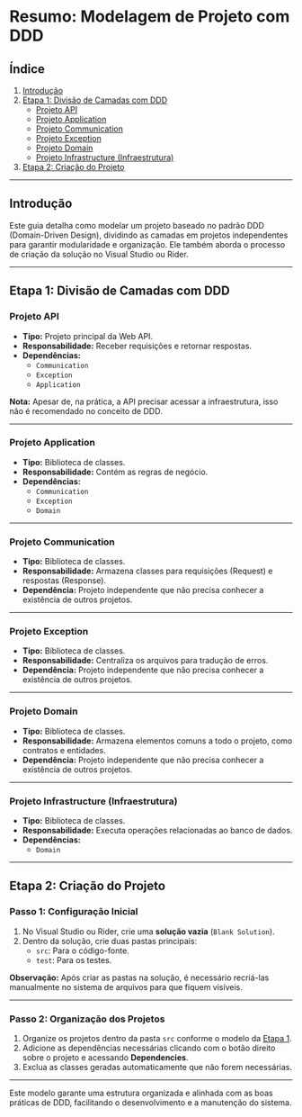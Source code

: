 # Resumo: Modelagem de Projeto com DDD

## Índice
1. [Introdução](#introdução)  
2. [Etapa 1: Divisão de Camadas com DDD](#etapa-1-divisão-de-camadas-com-ddd)  
   - [Projeto API](#projeto-api)  
   - [Projeto Application](#projeto-application)  
   - [Projeto Communication](#projeto-communication)  
   - [Projeto Exception](#projeto-exception)  
   - [Projeto Domain](#projeto-domain)  
   - [Projeto Infrastructure (Infraestrutura)](#projeto-infrastructure)  
3. [Etapa 2: Criação do Projeto](#etapa-2-criação-do-projeto)  

---

## Introdução

Este guia detalha como modelar um projeto baseado no padrão DDD (Domain-Driven Design), dividindo as camadas em projetos independentes para garantir modularidade e organização. Ele também aborda o processo de criação da solução no Visual Studio ou Rider.

---

## Etapa 1: Divisão de Camadas com DDD

### **Projeto API**
- **Tipo:** Projeto principal da Web API.  
- **Responsabilidade:** Receber requisições e retornar respostas.  
- **Dependências:**  
  - `Communication`
  - `Exception`
  - `Application`  

**Nota:** Apesar de, na prática, a API precisar acessar a infraestrutura, isso não é recomendado no conceito de DDD.

---

### **Projeto Application**
- **Tipo:** Biblioteca de classes.  
- **Responsabilidade:** Contém as regras de negócio.  
- **Dependências:**  
  - `Communication`
  - `Exception`
  - `Domain`

---

### **Projeto Communication**
- **Tipo:** Biblioteca de classes.  
- **Responsabilidade:** Armazena classes para requisições (Request) e respostas (Response).  
- **Dependência:** Projeto independente que não precisa conhecer a existência de outros projetos.

---

### **Projeto Exception**
- **Tipo:** Biblioteca de classes.  
- **Responsabilidade:** Centraliza os arquivos para tradução de erros.  
- **Dependência:** Projeto independente que não precisa conhecer a existência de outros projetos.

---

### **Projeto Domain**
- **Tipo:** Biblioteca de classes.  
- **Responsabilidade:** Armazena elementos comuns a todo o projeto, como contratos e entidades.  
- **Dependência:** Projeto independente que não precisa conhecer a existência de outros projetos.

---

### **Projeto Infrastructure (Infraestrutura)**
- **Tipo:** Biblioteca de classes.  
- **Responsabilidade:** Executa operações relacionadas ao banco de dados.  
- **Dependências:**  
  - `Domain`

---

## Etapa 2: Criação do Projeto

### **Passo 1: Configuração Inicial**
1. No Visual Studio ou Rider, crie uma **solução vazia** (`Blank Solution`).  
2. Dentro da solução, crie duas pastas principais:  
   - `src`: Para o código-fonte.  
   - `test`: Para os testes.

**Observação:** Após criar as pastas na solução, é necessário recriá-las manualmente no sistema de arquivos para que fiquem visíveis.

---

### **Passo 2: Organização dos Projetos**
1. Organize os projetos dentro da pasta `src` conforme o modelo da [Etapa 1](#etapa-1-divisão-de-camadas-com-ddd).  
2. Adicione as dependências necessárias clicando com o botão direito sobre o projeto e acessando **Dependencies**.  
3. Exclua as classes geradas automaticamente que não forem necessárias.

---

Este modelo garante uma estrutura organizada e alinhada com as boas práticas de DDD, facilitando o desenvolvimento e a manutenção do sistema.